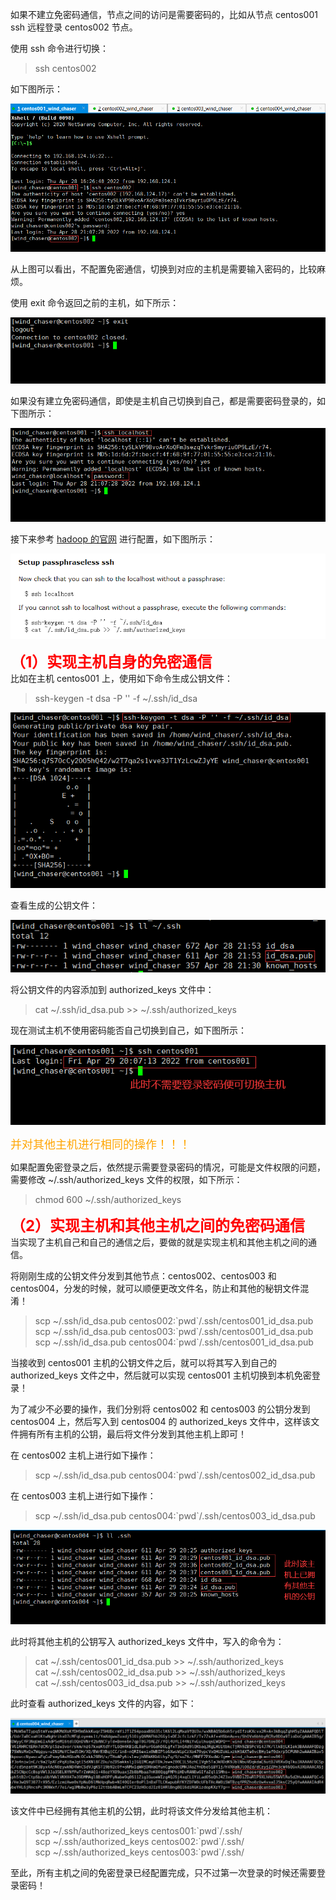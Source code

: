 如果不建立免密码通信，节点之间的访问是需要密码的，比如从节点 centos001 ssh 远程登录 centos002 节点。  

使用 ssh 命令进行切换：  
>ssh centos002  

如下图所示：  

![img.png](images/img1.png)  

从上图可以看出，不配置免密通信，切换到对应的主机是需要输入密码的，比较麻烦。  

使用 exit 命令返回之前的主机，如下所示：  

![img.png](images/img2.png)  

如果没有建立免密码通信，即使是主机自己切换到自己，都是需要密码登录的，如下图所示：  

![img.png](images/img3.png)  

接下来参考 [hadoop 的官网](https://hadoop.apache.org/docs/r2.6.5/hadoop-project-dist/hadoop-common/SingleCluster.html) 进行配置，如下图所示：  

![img.png](images/img4.png)  

  
**<font color=red size=5>（1）实现主机自身的免密通信</font>**  
比如在主机 centos001 上，使用如下命令生成公钥文件： 
>ssh-keygen -t dsa -P '' -f ~/.ssh/id_dsa  

![img.png](images/img5.png)  

查看生成的公钥文件：  

![img.png](images/img6.png)  

将公钥文件的内容添加到 authorized_keys 文件中：  
>cat ~/.ssh/id_dsa.pub >> ~/.ssh/authorized_keys  

现在测试主机不使用密码能否自己切换到自己，如下图所示：  

![img.png](images/img7.png)  

<font color=orange size=4>并对其他主机进行相同的操作！！！</font>  

如果配置免密登录之后，依然提示需要登录密码的情况，可能是文件权限的问题，需要修改 ~/.ssh/authorized_keys 文件的权限，如下所示：  
>chmod 600 ~/.ssh/authorized_keys  

**<font color=red size=5>（2）实现主机和其他主机之间的免密码通信</font>**  
当实现了主机自己和自己的通信之后，要做的就是实现主机和其他主机之间的通信。  

将刚刚生成的公钥文件分发到其他节点：centos002、centos003 和 centos004，分发的时候，就可以顺便更改文件名，防止和其他的秘钥文件混淆！  

>scp ~/.ssh/id_dsa.pub centos002:\`pwd\`/.ssh/centos001_id_dsa.pub  
>scp ~/.ssh/id_dsa.pub centos003:\`pwd\`/.ssh/centos001_id_dsa.pub  
>scp ~/.ssh/id_dsa.pub centos004:\`pwd\`/.ssh/centos001_id_dsa.pub

当接收到 centos001 主机的公钥文件之后，就可以将其写入到自己的 authorized_keys 文件之中，然后就可以实现 centos001 主机切换到本机免密登录！  

为了减少不必要的操作，我们分别将 centos002 和 centos003 的公钥分发到 centos004 上，然后写入到 centos004 的 authorized_keys 文件中，这样该文件拥有所有主机的公钥，最后将文件分发到其他主机上即可！  

在 centos002 主机上进行如下操作：
>scp ~/.ssh/id_dsa.pub centos004:\`pwd\`/.ssh/centos002_id_dsa.pub

在 centos003 主机上进行如下操作：
>scp ~/.ssh/id_dsa.pub centos004:\`pwd\`/.ssh/centos003_id_dsa.pub

![img.png](images/img8.png)  

此时将其他主机的公钥写入 authorized_keys 文件中，写入的命令为：  
>cat ~/.ssh/centos001_id_dsa.pub >> ~/.ssh/authorized_keys  
>cat ~/.ssh/centos002_id_dsa.pub >> ~/.ssh/authorized_keys  
>cat ~/.ssh/centos003_id_dsa.pub >> ~/.ssh/authorized_keys

此时查看 authorized_keys 文件的内容，如下：  

![img.png](images/img9.png)

该文件中已经拥有其他主机的公钥，此时将该文件分发给其他主机：  
>scp ~/.ssh/authorized_keys centos001:\`pwd\`/.ssh/  
>scp ~/.ssh/authorized_keys centos002:\`pwd\`/.ssh/  
>scp ~/.ssh/authorized_keys centos003:\`pwd\`/.ssh/

至此，所有主机之间的免密登录已经配置完成，只不过第一次登录的时候还需要登录密码！